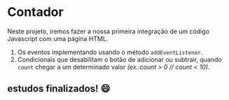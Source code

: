 # Contador
Neste projeto, iremos fazer a nossa primeira integração de um código Javascript com uma página HTML.

1. Os eventos implementando usando o método `addEventListener`. 
2. Condicionais que desabilitam o botão de adicionar ou subtrair, quando `count` chegar a um determinado valor *(ex.:count > 0 // count < 10)*.

## estudos finalizados! :smile: